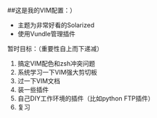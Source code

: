 ##这是我的VIM配置：）

* 主题为非常好看的Solarized
* 使用Vundle管理插件

暂时目标：（重要性自上而下递减）
	
1. 搞定VIM配色和zsh冲突问题
2. 系统学习一下VIM强大剪切板
3. 过一下VIM文档
4. 装一些插件
5. 自己DIY工作环境的插件（比如python FTP插件）
6. 复习

